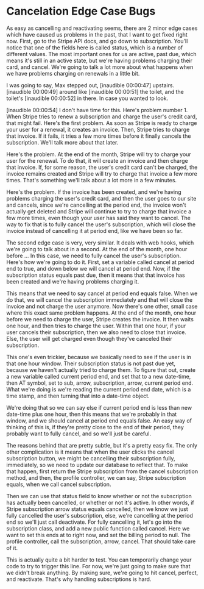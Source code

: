 # Cancelation Edge Case Bugs

As easy as cancelling and reactivating seems, there are 2 minor edge cases which have caused us problems in the past, that I want to get fixed right now. First, go to the Stripe API docs, and go down to subscription. You'll notice that one of the fields here is called status, which is a number of different values. The most important ones for us are active, past due, which means it's still in an active state, but we're having problems charging their card, and cancel. We're going to talk a lot more about what happens when we have problems charging on renewals in a little bit.

I was going to say, Max stepped out, [inaudible 00:00:47] upstairs. [inaudible 00:00:49] around like [inaudible 00:00:51] the toilet, and the toilet's [inaudible 00:00:52] in there. In case you wanted to look.

[inaudible 00:00:54] I don't have time for this. Here's problem number 1. When Stripe tries to renew a subscription and charge the user's credit card, that might fail. Here's the first problem. As soon as Stripe is ready to charge your user for a renewal, it creates an invoice. Then, Stripe tries to charge that invoice. If it fails, it tries a few more times before it finally cancels the subscription. We'll talk more about that later.

Here's the problem. At the end of the month, Stripe will try to charge your user for the renewal. To do that, it will create an invoice and then charge that invoice. If, for some reason, the user's credit card can't be charged, the invoice remains created and Stripe will try to charge that invoice a few more times. That's something we'll talk about a lot more in a few minutes.

Here's the problem. If the invoice has been created, and we're having problems charging the user's credit card, and then the user goes to our site and cancels, since we're cancelling at the period end, the invoice won't actually get deleted and Stripe will continue to try to charge that invoice a few more times, even though your user has said they want to cancel. The way to fix that is to fully cancel the user's subscription, which will close the invoice instead of cancelling it at period end, like we have been so far.

The second edge case is very, very similar. It deals with web hooks, which we're going to talk about in a second. At the end of the month, one hour before ... In this case, we need to fully cancel the user's subscription. Here's how we're going to do it. First, set a variable called cancel at period end to true, and down below we will cancel at period end. Now, if the subscription status equals past due, then it means that that invoice has been created and we're having problems charging it.

This means that we need to say cancel at period end equals false. When we do that, we will cancel the subscription immediately and that will close the invoice and not charge the user anymore. Now there's one other, small case where this exact same problem happens. At the end of the month, one hour before we need to charge the user, Stripe creates the invoice. It then waits one hour, and then tries to charge the user. Within that one hour, if your user cancels their subscription, then we also need to close that invoice. Else, the user will get charged even though they've canceled their subscription.

This one's even trickier, because we basically need to see if the user is in that one hour window. Their subscription status is not past due yet, because we haven't actually tried to charge them. To figure that out, create a new variable called current period end, and set that to a new date-time, then AT symbol, set to sub, arrow, subscription, arrow, current period end. What we're doing is we're reading the current period end date, which is a time stamp, and then turning that into a date-time object.

We're doing that so we can say else if current period end is less than new date-time plus one hour, then this means that we're probably in that window, and we should cancel at period end equals false. An easy way of thinking of this is, if they're pretty close to the end of their period, they probably want to fully cancel, and so we'll just be careful.

The reasons behind that are pretty subtle, but it's a pretty easy fix. The only other complication is it means that when the user clicks the cancel subscription button, we might be cancelling their subscription fully, immediately, so we need to update our database to reflect that. To make that happen, first return the Stripe subscription from the cancel subscription method, and then, the profile controller, we can say, Stripe subscription equals, when we call cancel subscription.

Then we can use that status field to know whether or not the subscription has actually been cancelled, or whether or not it's active. In other words, if Stripe subscription arrow status equals cancelled, then we know we just fully cancelled the user's subscription, else, we're cancelling at the period end so we'll just call deactivate. For fully cancelling it, let's go into the subscription class, and add a new public function called cancel. Here we want to set this ends at to right now, and set the billing period to null. The profile controller, call the subscription, arrow, cancel. That should take care of it.

This is actually quite a bit harder to test. You can temporarily change your code to try to trigger this line. For now, we're just going to make sure that we didn't break anything. By making sure, we're going to hit cancel, perfect, and reactivate. That's why handling subscriptions is hard.

